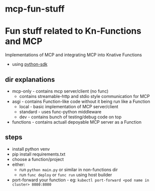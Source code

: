 # mcp-fun-stuff

# Fun stuff related to Kn-Functions and MCP

Implementations of MCP and integrating MCP into Knative Functions

- using [python-sdk](https://github.com/modelcontextprotocol/python-sdk)

## dir explanations
- mcp-only - contains mcp server/client (no func)
    - contains streamable-http and stdio style communication for MCP
- asgi - contains Function-like code without it being run like a Function
    - local - basic implementation of MCP server/client
    - standard - uses func-python middleware
    - dev - contains bunch of testing/debug code on top
- functions - contains actuall depoyable MCP server as a Function

## steps
- install python venv
- pip install requirements.txt
- choose a function/project
- either:
    - run `python main.py` or similar in non-functions dir
    - run `func deploy` or `func run` using host builder
- port-forward your function
        - eg: `kubectl port-forward <pod name in cluster> 8080:8080`
